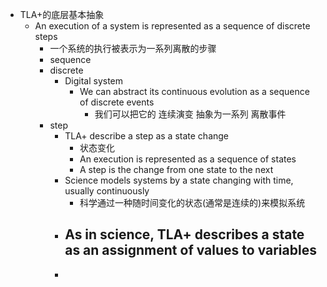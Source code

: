 - TLA+的底层基本抽象
	- An execution of a system is represented as a sequence of discrete steps
		- 一个系统的执行被表示为一系列离散的步骤
		- sequence
		- discrete
			- Digital system
				- We can abstract its continuous evolution as a sequence of discrete events
					- 我们可以把它的 连续演变 抽象为一系列 离散事件
		- step
			- TLA+ describe a step as a state change
				- 状态变化
				- An execution is represented as a sequence of states
				- A step is the change from one state to the next
			- Science models systems by a state changing with time, usually continuously
				- 科学通过一种随时间变化的状态(通常是连续的)来模拟系统
			- As in science, TLA+ describes a state as an assignment of values to variables
				-
			-